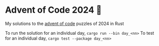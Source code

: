 # Advent of Code 2024 🎅

My solutions to the [advent of code](https://adventofcode.com/) puzzles of 2024 in Rust

To run the solution for an individual day, `cargo run --bin day_<nn>`
To test for an individual day, `cargo test --package day_<nn>`
